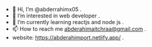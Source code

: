 - 👋 Hi, I’m @abderrahimx05 .
- 👀 I’m interested in web developer .
- 🌱 I’m currently learning reactjs and node js .
- 📫 How to reach me abderahimaitchraa@gmail.com .
- website: https://abderahimport.netlify.app/ .


